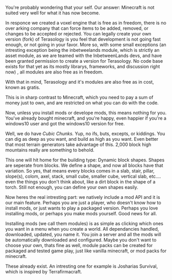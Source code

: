You're probably wondering that your self. Our answer: Minecraft is not suited very well for what it has now become. 

In responce we created a voxel engine that is free as in freedom, there is no over arking company that can force items to be added, removed, or changes to be accepted or rejected. You can legally create your own version (fork) of Terasology is you feel that development is not going fast enough, or not going in your favor. More so, with some small exceptions (an intresting exception being the inbetweelands module, which is strictly an asset module, as we are teamed with the InbetweenLands devs, and have been granted permission to create a version for Terasology. No code base exists for that yet as its mostly librarys, frameworks, and discussion right now)  , all modules are also free as in freedom. 

With that in mind, Terasology and it's modules are also free as in cost, known as gratis. 


This is in sharp contrast to Minecraft, which you need to pay a sum of money just to own, and are restricted on what you can do with the code. 

Now, unless you install mods or develope mods, this means nothing for you. You've already bought minecraft, and you're happy, even happier if you're a windows10 user and got the windows10 version for free. 


Well, we do have _Cubic Chunks._ Yup, no ifs, buts, excepts, or kiddings. You can dig as deep as you want, and build as high as you want. Even better that most terrain generators take advantage of this. 2,000 block high mountains really are something to behold. 


This one will hit home for the building type: Dynamic block shapes. Shapes are seperate from blocks. We define a shape, and now all blocks have that variation. So yes, that means every blocks comes in a slab, stair, pillar, slope(s), colom, axel, stack, small cube, smaller cube, vertical slab, etc.... even the things you don't think about, like a dirt block in the shape of a torch. Still not enough, you can define your own shapes easily. 



Now heres the real intresting part: we natively include a mod API and it is our main feature. Perhaps you are just a player, who doesn't know how to install mods, or just wants to play a packaged version.  Perhaps you love installing mods, or perhaps you make mods yourself. Good news for all. 


Installing mods (we call them modules) is as simple as clicking which ones you want in a menu when you create a world. All dependancies handled, downloaded, updated, you name it. You join a server and all the mods will be automatically downloaded and configured. Maybe you don't want to choose your own, thats fine as well, module packs can be created for packaged and tested game play, just like vanilla minecraft, or mod packs for minecraft. 

These already exist. An intresting one for example is Josharias Survival, which is inspired by Terrafirmacraft. 